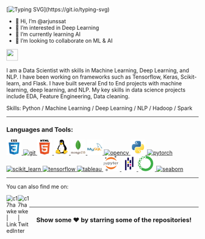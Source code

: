 [![Typing SVG](https://readme-typing-svg.demolab.com?font=Fira+Code&duration=3000&pause=1000&width=435&lines=Hi!;I+am+Arjun;I+love+to+create+%26+build+model's;that+last+on+CyberSpace.)](https://git.io/typing-svg)
- 👋 Hi, I’m @arjunssat
- 👀 I’m interested in Deep Learning
- 🌱 I’m currently learning AI
- 💞️ I’m looking to collaborate on ML & AI

<img src="https://raw.githubusercontent.com/aemmadi/aemmadi/master/wave.gif" width="30px" height="30px"></h1>

I am a Data Scientist with skills in Machine Learning, Deep Learning, and NLP. I have been working on frameworks such as Tensorflow, Keras, Scikit-learn, and Flask. I have built several End to End projects with machine learning, deep learning, and NLP.
My key skills in data science projects include EDA, Feature Engineering, Data cleaning.


Skills: Python / Machine Learning / Deep Learning  / NLP / Hadoop / Spark 
<hr>
<h3 align="left">Languages and Tools:</h3>
<p align="left"> <a href="https://www.w3schools.com/css/" target="_blank"> <img src="https://raw.githubusercontent.com/devicons/devicon/master/icons/css3/css3-original-wordmark.svg" alt="css3" width="40" height="40"/> </a>  <a href="https://git-scm.com/" target="_blank"> <img src="https://www.vectorlogo.zone/logos/git-scm/git-scm-icon.svg" alt="git" width="40" height="40"/> </a><a href="https://www.w3.org/html/" target="_blank"> <img src="https://raw.githubusercontent.com/devicons/devicon/master/icons/html5/html5-original-wordmark.svg" alt="html5" width="40" height="40"/> </a> <a href="https://www.linux.org/" target="_blank"> <img src="https://raw.githubusercontent.com/devicons/devicon/master/icons/linux/linux-original.svg" alt="linux" width="40" height="40"/> </a> <a href="https://www.mongodb.com/" target="_blank"> <img src="https://raw.githubusercontent.com/devicons/devicon/master/icons/mongodb/mongodb-original-wordmark.svg" alt="mongodb" width="40" height="40"/> </a> <a href="https://www.mysql.com/" target="_blank"> <img src="https://raw.githubusercontent.com/devicons/devicon/master/icons/mysql/mysql-original-wordmark.svg" alt="mysql" width="40" height="40"/> </a> <a href="https://opencv.org/" target="_blank"> <img src="https://www.vectorlogo.zone/logos/opencv/opencv-icon.svg" alt="opencv" width="40" height="40"/> </a><a href="https://www.python.org" target="_blank"> <img src="https://raw.githubusercontent.com/devicons/devicon/master/icons/python/python-original.svg" alt="python" width="40" height="40"/> </a> <a href="https://pytorch.org/" target="_blank"> <img src="https://www.vectorlogo.zone/logos/pytorch/pytorch-icon.svg" alt="pytorch" width="40" height="40"/> </a> <a href="https://scikit-learn.org/" target="_blank"> <img src="https://upload.wikimedia.org/wikipedia/commons/0/05/Scikit_learn_logo_small.svg" alt="scikit_learn" width="40" height="40"/> </a> <a href="https://www.tensorflow.org" target="_blank"> <img src="https://www.vectorlogo.zone/logos/tensorflow/tensorflow-icon.svg" alt="tensorflow" width="40" height="40"/> </a><a href="https://www.tableau.com/"db/" target="_blank" rel="noreferrer"> <img src="https://camo.githubusercontent.com/ca068225c88633e9391b8bfc7a1dabeea5060afce88f6a126fb89c1ab18666d9/68747470733a2f2f70726f66696c696e61746f722e7269736861762e6465762f736b696c6c732d6173736574732f7461626c6561752e737667" alt="tableau" width="40" height="40"/> </a> <img src="https://github.com/devicons/devicon/blob/master/icons/jupyter/jupyter-original-wordmark.svg" title="Jupyter"  alt="Jupyter" width="40" height="40"/>&nbsp;<a href="https://pandas.pydata.org/" target="_blank" rel="noreferrer"> <img src="https://raw.githubusercontent.com/devicons/devicon/2ae2a900d2f041da66e950e4d48052658d850630/icons/pandas/pandas-original.svg" alt="pandas" width="40" height="40"/> </a> <img src="https://github.com/devicons/devicon/blob/master/icons/anaconda/anaconda-original.svg" title="Anaconda" alt="Anaconda" width="40" height="40"/>&nbsp<a href="https://seaborn.pydata.org/" target="_blank" rel="noreferrer"> <img src="https://seaborn.pydata.org/_images/logo-mark-lightbg.svg" alt="seaborn" width="40" height="40"/> </a><p align="left"> 

 </p>

</p>
<hr> 

You can also find me on:

[<img align="left" alt="c17hawke | LinkedIn" width="30px" src="https://img.icons8.com/color/48/000000/linkedin.png" />][linkedin]

[<img align="left" alt="c17hawke | Twitter" width="30px" src="https://raw.githubusercontent.com/rahulbanerjee26/githubAboutMeGenerator/main/icons/twitter.svg" />][twitter]
<br>

<hr>

[linkedin]: https://www.linkedin.com/in/arjun-satish-548611b0/
[twitter]: https://www.twitter.com/ArjunSatish1

 <div align="center">

<h3> Show some ❤️ by starring some of the repositories! </h3>

</div>


<!---
arjunssat/arjunssat is a ✨ special ✨ repository because its `README.md` (this file) appears on your GitHub profile.
You can click the Preview link to take a look at your changes.
--->
